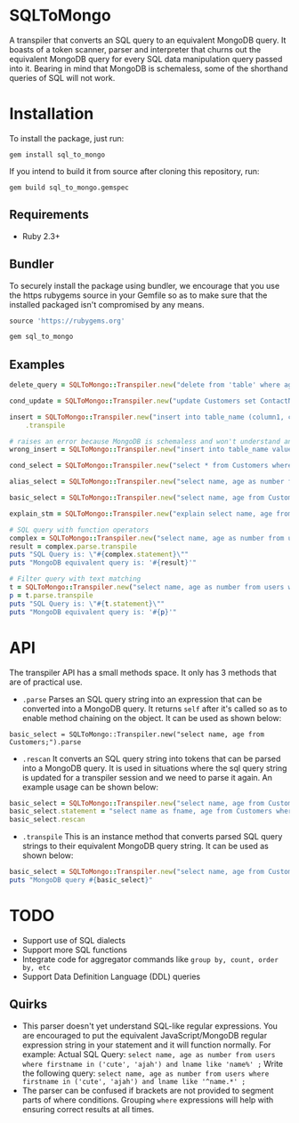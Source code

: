 # SQLToMongo
A transpiler that converts an SQL query to an equivalent MongoDB query.
It boasts of a token scanner, parser and interpreter that churns out the equivalent MongoDB query for every SQL data manipulation query passed into it.
Bearing in mind that MongoDB is schemaless, some of the shorthand queries of SQL will not work.

# Installation
To install the package, just run:

`gem install sql_to_mongo`

If you intend to build it from source after cloning this repository, run:

`gem build sql_to_mongo.gemspec`

## Requirements
- Ruby 2.3+

## Bundler
To securely install the package using bundler, we encourage that you use the https rubygems source in your Gemfile so as to make sure that the installed packaged isn't compromised by any means.

```ruby
source 'https://rubygems.org'

gem sql_to_mongo
```
## Examples

```ruby
delete_query = SQLToMongo::Transpiler.new("delete from 'table' where age = 30 or friends > 2;").parse.transpile

cond_update = SQLToMongo::Transpiler.new("update Customers set ContactName='Juan', age=23 where Country='Mexico';").parse.transpile

insert = SQLToMongo::Transpiler.new("insert into table_name (column1, column2, column3) values ('value1', 'value2', 'value3');").parse
    .transpile

# raises an error because MongoDB is schemaless and won't understand an insert without column names
wrong_insert = SQLToMongo::Transpiler.new("insert into table_name values ('value1', 'value2', 'value3');").parse.transpile

cond_select = SQLToMongo::Transpiler.new("select * from Customers where Country='Mexico';").parse.transpile

alias_select = SQLToMongo::Transpiler.new("select name, age as number from Customers where Country='Mexico';").parse.transpile

basic_select = SQLToMongo::Transpiler.new("select name, age from Customers;").parse.transpile

explain_stm = SQLToMongo::Transpiler.new("explain select name, age from Customers where Country='Mexico';").parse.transpile

# SQL query with function operators
complex = SQLToMongo::Transpiler.new("select name, age as number from users where (age in (23, 43)) or (firstname between 2 and 3) ;")
result = complex.parse.transpile
puts "SQL Query is: \"#{complex.statement}\""
puts "MongoDB equivalent query is: '#{result}'"

# Filter query with text matching
t = SQLToMongo::Transpiler.new("select name, age as number from users where firstname in ('cute', 'ajah') and lname like 'put.*' ;")
p = t.parse.transpile
puts "SQL Query is: \"#{t.statement}\""
puts "MongoDB equivalent query is: '#{p}'"
```

# API
The transpiler API has a small methods space. It only has 3 methods that are of practical use.

- `.parse`
Parses an SQL query string into an expression that can be converted into a MongoDB query. It returns `self` after it's called so as to enable method chaining on the object. It can be used as shown below:

```
basic_select = SQLToMongo::Transpiler.new("select name, age from Customers;").parse
```

- `.rescan`
It converts an SQL query string into tokens that can be parsed into a MongoDB query. It is used in situations where the sql query string is updated for a transpiler session and we need to parse it again. An example usage can be shown below:

```ruby
basic_select = SQLToMongo::Transpiler.new("select name, age from Customers;").parse
basic_select.statement = "select name as fname, age from Customers where age >= 18;"
basic_select.rescan

```

- `.transpile`
This is an instance method that converts parsed SQL query strings to their equivalent MongoDB query string. It can be used as shown below:
```ruby
basic_select = SQLToMongo::Transpiler.new("select name, age from Customers;").parse.transpile
puts "MongoDB query #{basic_select}"
```

# TODO
- Support use of SQL dialects
- Support more SQL functions
- Integrate code for aggregator commands like `group by, count, order by, etc`
- Support Data Definition Language (DDL) queries

## Quirks
- This parser doesn't yet understand SQL-like regular expressions. You are encouraged to put the equivalent JavaScript/MongoDB regular expression string in your statement and it will function normally.
For example:
Actual SQL Query: `select name, age as number from users where firstname in ('cute', 'ajah') and lname like 'name%' ;`
Write the following query:  `select name, age as number from users where firstname in ('cute', 'ajah') and lname like '^name.*' ;`
- The parser can be confused if brackets are not provided to segment parts of where conditions. Grouping `where` expressions will help with ensuring correct results at all times.